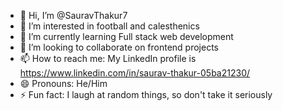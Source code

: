 - 👋 Hi, I’m @SauravThakur7
- 👀 I’m interested in football and calesthenics 
- 🌱 I’m currently learning Full stack web development 
- 💞️ I’m looking to collaborate on frontend projects 
- 📫 How to reach me: My LinkedIn profile is https://www.linkedin.com/in/saurav-thakur-05ba21230/   
- 😄 Pronouns: He/Him
- ⚡ Fun fact: I laugh at random things, so don't take it seriously

<!---
SauravThakur7/SauravThakur7 is a ✨ special ✨ repository because its `README.md` (this file) appears on your GitHub profile.
You can click the Preview link to take a look at your changes.
--->
